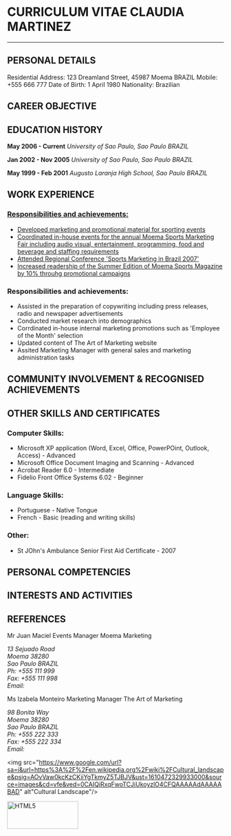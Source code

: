 <h1>CURRICULUM VITAE CLAUDIA MARTINEZ</h1>
<hr />
<h2>PERSONAL DETAILS</h2>
Residential Address: 	123 Dreamland Street, 45987 Moema BRAZIL 
Mobile: 		+555 666 777
Date of Birth: 		1  April 1980
Nationality: 		Brazilian
<h2>CAREER OBJECTIVE</h2>

<h2>EDUCATION HISTORY</h2>
<strong>May 2006 - Current</strong>
<i>University of Sao Paulo, Sao Paulo BRAZIL</i>

<strong>Jan 2002 - Nov 2005</strong>
<i>University of Sao Paulo, Sao Paulo BRAZIL</i>

<strong>May 1999 - Feb 2001</strong>
<i>Augusto Laranja High School, Sao Paulo BRAZIL</i>

<h2>WORK EXPERIENCE</h2>

<a href="http://www.moemamkt.com.br">

<h3>Responsibilities and achievements:</h3>
  <ul>
    <li>Developed marketing and promotional material for sporting events</li>
    <li>Coordinated in-house events for the annual Moema Sports Marketing Fair including audio visual, entertainment, programming, food and beverage and staffing requirements</li>
    <li>Attended Regional Conference 'Sports Marketing in Brazil 2007'</li>
    <li>Increased readership of the Summer Edition of Moema Sports Magazine by 10% throuhg promotional campaigns</li>
  </ul>

<a href="http://www.artofmarketing.com"></a>

<h3>Responsibilities and achievements:</h3>
  <ul>
    <li>Assisted in the preparation of copywriting including press releases, radio and newspaper advertisements</li>
    <li>Conducted market research into demographics</li>
    <li>Corrdinated in-house internal marketing promotions such as 'Employee of the Month' selection</li>
    <li>Updated content of The Art of Marketing website</li>
    <li>Assited Marketing Manager with general sales and marketing administration tasks</li>
  </ul>
  
<h2>COMMUNITY INVOLVEMENT & RECOGNISED ACHIEVEMENTS</h2>

<h2>OTHER SKILLS AND CERTIFICATES</h2>

<h3>Computer Skills:</h3>
  <ul>
    <li>Microsoft XP application (Word, Excel, Office, PowerPOint, Outlook, Access) - Advanced</li>
    <li>Microsoft Office Document Imaging and Scanning - Advanced</li>
    <li>Acrobat Reader 6.0 - Intermediate</li>
    <li>Fidelio Front Office Systems 6.02 - Beginner</li>
  </ul>
  
<h3>Language Skills:</h3>
  <ul>
    <li>Portuguese - Native Tongue</li>
    <li>French - Basic (reading and writing skills)</li>
  </ul>
      
<h3>Other: </h3>
  <ul>
    <li>St JOhn's Ambulance Senior First Aid Certificate - 2007</li>
  </ul>
<h2>PERSONAL COMPETENCIES</h2>

<h2>INTERESTS AND ACTIVITIES</h2>

<h2>REFERENCES</h2>

Mr Juan Maciel
Events Manager
Moema Marketing
<address>
13 Sejuado Road<br>
Moema 38280<br>
Sao Paulo BRAZIL<br>
Ph: +555 111 999<br>
Fax: +555 111 998<br>
Email: <a href="juanmacial@moemamktg.br"></a>
</address>

Ms Izabela Monteiro
Marketing Manager
The Art of Marketing
<address>
98 Bonita Way<br>
Moema 38280<br>
Sao Paulo BRAZIL<br>
Ph: +555 222 333<br>
Fax: +555 222 334<br>
Email: <a href="izabelam@artofmarketing.com"></a>
</address>

<img src="https://www.google.com/url?sa=i&url=https%3A%2F%2Fen.wikipedia.org%2Fwiki%2FCultural_landscape&psig=AOvVaw0kcKzCKiiYgTkmyZ5TJBJV&ust=1610472329933000&source=images&cd=vfe&ved=0CAIQjRxqFwoTCJiUkoyzlO4CFQAAAAAdAAAAABAD" alt"Cultural Landscape"/>
<p><a href="http://validator.w3.org/check?uri=referer" target="_blank"><img src="https://www.w3.org/html/logo/badge/html5-badge-h-css3-semantics.png" width="165" height="64" alt="HTML5" title="HTML5"></a></p>
